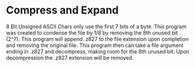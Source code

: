 # Compress and Expand
8 Bit Unsigned ASCII Chars only use the first 7 bits of a byte. This program was created to condense the file by 1/8 by removing the 8th unused bit (2^7). This program will append. z827 to the file extension upon completion and removing the original file. This program then can take a file argument ending in .z827 and decompress, making room for the 8th unused bit. Upon decompression the .z827 extension will be removed.
